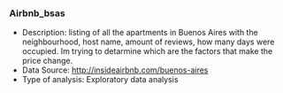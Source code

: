 ### Airbnb_bsas
- Description: listing of all the apartments in Buenos Aires with the neighbourhood, host name, amount of reviews, how many days were occupied. Im trying to detarmine which are the factors that make the price change. 
- Data Source: http://insideairbnb.com/buenos-aires
- Type of analysis: Exploratory data analysis
